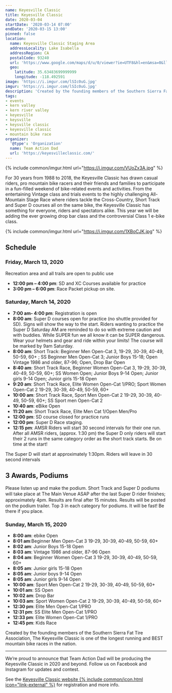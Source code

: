 ```yaml
---
name: Keyesville Classic
title: Keyesville Classic
date: 2020-03-04
startDate: '2020-03-14 07:00'
endDate: '2020-03-15 13:00'
pinned: false
location:
  name: Keyesville Classic Staging Area
  addressLocality: Lake Isabella
  addressRegion: CA
  postalCode: 93240
  url: 'https://www.google.com/maps/d/u/0/viewer?ie=UTF8&hl=en&msa=0&ll=35.63270900000002%2C-118.500295&spn=0.012208%2C0.018239&z=15&source=embed&mid=1DSImaGwK-soP5Yd7B_J_N0vB9l0'
  geo:
    latitude: 35.63483699999999
    longitude: -118.492591
image: 'https://i.imgur.com/lSIc0uG.jpg'
imgur: 'https://i.imgur.com/lSIc0uG.jpg'
description: 'Created by the founding members of the Southern Sierra Fat Tire Association, The Keyesville Classic is one of the longest running and BEST mountain bike races in the nation.'
tags:
- events
- kern valley
- kern river valley
- keyesville
- keysville
- keysville classic
- keyesville classic
- mountain bike race
organizer:
  '@type': 'Organization'
  name: Team Action Dad
  url: 'https://keyesvilleclassic.com/'
---
```

{% include common/imgur.html url="https://i.imgur.com/VUoZx3A.jpg" %}

For 30 years from 1988 to 2018, the Keyesville Classic has drawn casual riders,
pro mountain bike racers and their friends and families to participate in a fun-filled
weekend of bike-related events and activities. From the entertaining Vintage class
and trials events to the highly challenging All-Mountain Stage Race where riders
tackle the Cross-Country, Short Track and Super D courses all on the same bike,
the Keyesville Classic has something for everyone, riders and spectators alike.
This year we will be adding the ever growing drop bar class and the controversial
Class 1 e-bike class.

{% include common/imgur.html url="https://i.imgur.com/1XBoCJK.jpg" %}
## Schedule
### Friday, March 13, 2020
Recreation area and all trails are open to public use

- **12:00 pm – 4:00 pm**: SD and XC Courses available for practice
- **3:00 pm – 6:00 pm**: Race Packet pickup on site.

### Saturday, March 14, 2020
- **7:00 am- 4:00 pm**: Registration is open
- **8:00 am**: Super D courses open for practice (no shuttle provided for SD). Signs will show the way to the start. Riders wanting to practice the Super D Saturday AM are reminded to do so with extreme caution and with buddies. While SUPER fun we all know it can be SUPER dangerous. Wear your helmets and gear and ride within your limits! The course will be marked by 9am Saturday.
- **8:00 am**: Short Track: Beginner Men Open-Cat 3, 19-29, 30-39, 40-49, 50-59, 60+ ; SS Beginner Men Open-Cat 3; Junior Boys 15-18; Open Vintage 1986 and older, 87-96; Open, Drop Bar Open
- **8:40 am**: Short Track Race, Beginner Women Open-Cat 3, 19-29, 30-39, 40-49, 50-59, 60+; SS Women Open; Junior Boys 9-14 Open; Junior girls 9-14 Open; Junior girls 15-18 Open
- **9:20 am**: Short Track Race, Elite Women Open-Cat 1/PRO; Sport Women Open-Cat 2 19-29, 30-39, 40-49, 50-59, 60+
- **10:00 am**: Short Track Race, Sport Men Open-Cat 2 19-29, 30-39, 40-49, 50-59, 60+; SS Sport men Open-Cat 2
- **10:40 am**: eBike Open
- **11:20 am**: Short Track Race, Elite Men Cat 1/Open Men/Pro
- **12:00 pm**: SD course closed for practice runs
- **12:00 pm**: Super D Race staging.
- **12:15 pm**: AMSR Riders will start 30 second intervals for their one run.
After all AMSR riders, (approx. 1:30 pm) the Super D only riders will start their
2 runs  in the same category order as the short track starts. Be on time at the start!

The Super D will start at approximately 1:30pm. Riders will leave in 30 second intervals

## 3 Awards, Podiums
Please listen up and make the podium. Short Track and Super D podiums will take
place at The Main Venue ASAP after the last Super D rider ﬁnishes; approximately
4pm. Results are ﬁnal after 15 minutes. Results will be posted on the podium trailer.
Top 3 in each category for podiums. It will be fast! Be there if you place.

### Sunday, March 15, 2020
- **8:00 am**: ebike Open
- **8:01 am**:Beginner Men Open-Cat 3 19-29, 30-39, 40-49, 50-59, 60+
- **8:02 am**: Junior Boys 15-18 Open
- **8:03 am**: Vintage 1986 and older, 87-96 Open
- **8:04 am**: Beginner Women Open-Cat 3 19-29, 30-39, 40-49, 50-59, 60+
- **8:05 am**: Junior girls 15-18 Open
- **8:05 am**: Junior boys 9-14 Open
- **8:05 am**: Junior girls 9-14 Open
- **10:00 am**: Sport Men Open-Cat 2 19-29, 30-39, 40-49, 50-59, 60+
- **10:01 am**: SS  Open
- **10:02 am**: Drop Bar
- **10:03 am**: Sport Women Open-Cat 2 19-29, 30-39, 40-49, 50-59, 60+
- **12:30 pm**: Elite Men Open-Cat 1/PRO
- **12:31 pm**: SS Elite Men Open-Cat 1/PRO
- **12:33 pm**: Elite Women Open-Cat 1/PRO
- **12:45 pm**: Kids Race

Created by the founding members of the Southern Sierra Fat Tire Association, The
Keyesville Classic is one of the longest running and BEST mountain bike races in the nation.
- - -
We’re proud to announce that Team Action Dad will be producing the Keyesville
Classic in 2020 and beyond. Follow us on Facebook and Instagram for updates and
contest.

See the [Keyesville Classic website {% include common/icon.html icon="link-external" %}](https://keyesvilleclassic.com/)
for registration and more info.
